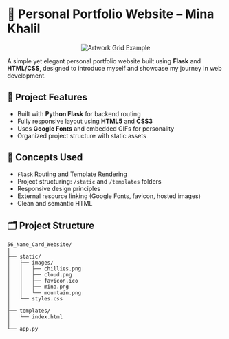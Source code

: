 # 💼 Personal Portfolio Website – Mina Khalil

<p align="center">
  <img src="https://redeem-innovations.com/wp-content/uploads/2025/06/name-card-website.jpg" alt="Artwork Grid Example" />
</p>

A simple yet elegant personal portfolio website built using **Flask** and **HTML/CSS**, designed to introduce myself and showcase my journey in web development.

## 🚀 Project Features

- Built with **Python Flask** for backend routing  
- Fully responsive layout using **HTML5** and **CSS3**
- Uses **Google Fonts** and embedded GIFs for personality
- Organized project structure with static assets

## 🧠 Concepts Used

- `Flask` Routing and Template Rendering  
- Project structuring: `/static` and `/templates` folders  
- Responsive design principles  
- External resource linking (Google Fonts, favicon, hosted images)  
- Clean and semantic HTML

## 🗂 Project Structure

```
56_Name_Card_Website/
│
├── static/
│   ├── images/
│   │   ├── chillies.png
│   │   ├── cloud.png
│   │   ├── favicon.ico
│   │   ├── mina.png
│   │   └── mountain.png
│   └── styles.css
│
├── templates/
│   └── index.html
│
└── app.py
```
